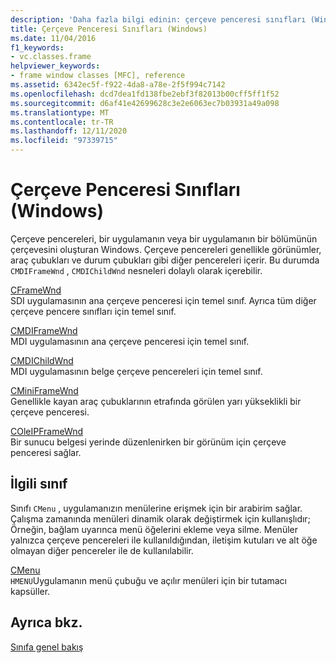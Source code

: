 ```yaml
---
description: 'Daha fazla bilgi edinin: çerçeve penceresi sınıfları (Windows)'
title: Çerçeve Penceresi Sınıfları (Windows)
ms.date: 11/04/2016
f1_keywords:
- vc.classes.frame
helpviewer_keywords:
- frame window classes [MFC], reference
ms.assetid: 6342ec5f-f922-4da8-a78e-2f5f994c7142
ms.openlocfilehash: dcd7dea1fd138fbe2ebf3f82013b00cff5ff1f52
ms.sourcegitcommit: d6af41e42699628c3e2e6063ec7b03931a49a098
ms.translationtype: MT
ms.contentlocale: tr-TR
ms.lasthandoff: 12/11/2020
ms.locfileid: "97339715"
---
```

# <a name="frame-window-classes-windows"></a>Çerçeve Penceresi Sınıfları (Windows)

Çerçeve pencereleri, bir uygulamanın veya bir uygulamanın bir bölümünün çerçevesini oluşturan Windows. Çerçeve pencereleri genellikle görünümler, araç çubukları ve durum çubukları gibi diğer pencereleri içerir. Bu durumda `CMDIFrameWnd` , `CMDIChildWnd` nesneleri dolaylı olarak içerebilir.

[CFrameWnd](reference/cframewnd-class.md)<br/>
SDI uygulamasının ana çerçeve penceresi için temel sınıf. Ayrıca tüm diğer çerçeve pencere sınıfları için temel sınıf.

[CMDIFrameWnd](reference/cmdiframewnd-class.md)<br/>
MDI uygulamasının ana çerçeve penceresi için temel sınıf.

[CMDIChildWnd](reference/cmdichildwnd-class.md)<br/>
MDI uygulamasının belge çerçeve pencereleri için temel sınıf.

[CMiniFrameWnd](reference/cminiframewnd-class.md)<br/>
Genellikle kayan araç çubuklarının etrafında görülen yarı yükseklikli bir çerçeve penceresi.

[COleIPFrameWnd](reference/coleipframewnd-class.md)<br/>
Bir sunucu belgesi yerinde düzenlenirken bir görünüm için çerçeve penceresi sağlar.

## <a name="related-class"></a>İlgili sınıf

Sınıfı `CMenu` , uygulamanızın menülerine erişmek için bir arabirim sağlar. Çalışma zamanında menüleri dinamik olarak değiştirmek için kullanışlıdır; Örneğin, bağlam uyarınca menü öğelerini ekleme veya silme. Menüler yalnızca çerçeve pencereleri ile kullanıldığından, iletişim kutuları ve alt öğe olmayan diğer pencereler ile de kullanılabilir.

[CMenu](reference/cmenu-class.md)<br/>
`HMENU`Uygulamanın menü çubuğu ve açılır menüleri için bir tutamacı kapsüller.

## <a name="see-also"></a>Ayrıca bkz.

[Sınıfa genel bakış](class-library-overview.md)

